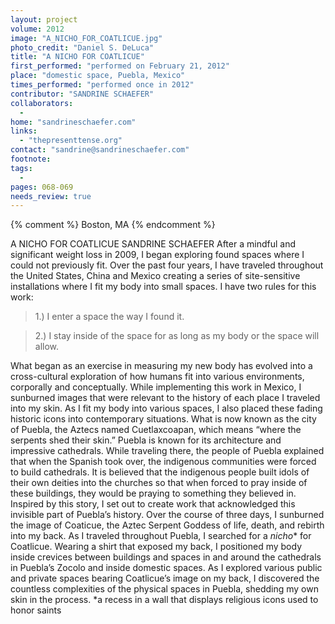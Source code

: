 ```yaml
---
layout: project
volume: 2012
image: "A_NICHO_FOR_COATLICUE.jpg"
photo_credit: "Daniel S. DeLuca"
title: "A NICHO FOR COATLICUE"
first_performed: "performed on February 21, 2012"
place: "domestic space, Puebla, Mexico"
times_performed: "performed once in 2012"
contributor: "SANDRINE SCHAEFER"
collaborators: 
  - 
home: "sandrineschaefer.com"
links: 
  - "thepresenttense.org"
contact: "sandrine@sandrineschaefer.com"
footnote: 
tags: 
  - 
pages: 068-069
needs_review: true
---
```


{% comment %} 
Boston, MA
{% endcomment %}

 A NICHO FOR COATLICUE 
 SANDRINE SCHAEFER 
 After a mindful and significant weight loss in 2009, I began exploring found spaces where I could not previously fit. Over the past four years, I have traveled throughout the United States, China and Mexico creating a series of site-sensitive installations where I fit my body into small spaces. I have two rules for this work: 
<blockquote>1.) I enter a space the way I found it. </blockquote>
<blockquote>2.) I stay inside of the space for as long as my body or the space will allow. </blockquote>
 What began as an exercise in measuring my new body has evolved into a cross-cultural exploration of how humans fit into various environments, corporally and conceptually. 
 While implementing this work in Mexico, I sunburned images that were relevant to the history of each place I traveled into my skin. As I fit my body into various spaces, I also placed these fading historic icons into contemporary situations.  
 What is now known as the city of Puebla, the Aztecs named Cuetlaxcoapan, which means “where the serpents shed their skin.” Puebla is known for its architecture and impressive cathedrals. While traveling there, the people of Puebla explained that when the Spanish took over, the indigenous communities were forced to build cathedrals. It is believed that the indigenous people built idols of their own deities into the churches so that when forced to pray inside of these buildings, they would be praying to something they believed in. Inspired by this story, I set out to create work that acknowledged this invisible part of Puebla’s history. 
 Over the course of three days, I sunburned the image of Coaticue, the Aztec Serpent Goddess of life, death, and rebirth into my back. As I traveled throughout Puebla, I searched for a <em>nicho</em>* for Coatlicue. Wearing a shirt that exposed my back, I positioned my body inside crevices between buildings and spaces in and around the cathedrals in Puebla’s Zocolo and inside domestic spaces. As I explored various public and private spaces bearing Coatlicue’s image on my back, I discovered the countless complexities of the physical spaces in Puebla, shedding my own skin in the process.  
 *a recess in a wall that displays religious icons used to honor saints 
